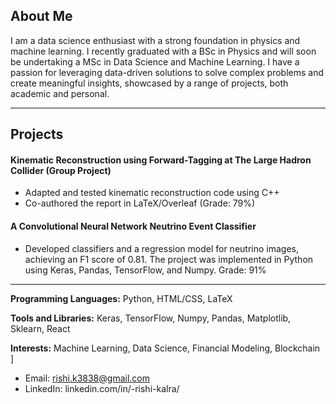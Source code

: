## About Me

I am a data science enthusiast with a strong foundation in physics and machine learning. I recently graduated with a BSc in Physics and will soon be undertaking a MSc in Data Science and Machine Learning. I have a passion for leveraging data-driven solutions to solve complex problems and create meaningful insights, showcased by a range of projects, both academic and personal.

-----------------------------------------------------------------------------------------------------------------------------------------------------------------------------------------------------------------------


## Projects

#### Kinematic Reconstruction using Forward-Tagging at The Large Hadron Collider (Group Project)

- Adapted and tested kinematic reconstruction code using C++
- Co-authored the report in LaTeX/Overleaf (Grade: 79%)

#### A Convolutional Neural Network Neutrino Event Classifier

- Developed classifiers and a regression model for neutrino images, achieving an F1 score of 0.81. The project was implemented in Python using Keras, Pandas, TensorFlow, and Numpy. Grade: 91%



-----------------------------------------------------------------------------------------------------------------------------------------------------------------------------------------------------------------------

**Programming Languages:** Python, HTML/CSS, LaTeX

**Tools and Libraries:** Keras, TensorFlow, Numpy, Pandas, Matplotlib, Sklearn, React

**Interests:** Machine Learning, Data Science, Financial Modeling, Blockchain
]

- Email: rishi.k3838@gmail.com
- LinkedIn: linkedin.com/in/-rishi-kalra/

<!---
rk68/rk68 is a ✨ special ✨ repository because its `README.md` (this file) appears on your GitHub profile.
You can click the Preview link to take a look at your changes.
--->
